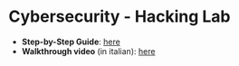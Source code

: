 # Cybersecurity - Hacking Lab

- **Step-by-Step Guide**: [here](https://docsify-this.net/?basePath=https://raw.githubusercontent.com/AM311/Cybersecurity_Report/main&homepage=home.md&sidebar=true&browser-tab-title=Cybersecurity%20-%20Hacking%20Lab&hide-credits=true&maxLevel=3&zoom-images=true#/)
- **Walkthrough video** (in italian): [here](https://1drv.ms/v/s!Anl382FsL4UpiaxUDjL_udwaEzj40A?e=BLDdjN)
